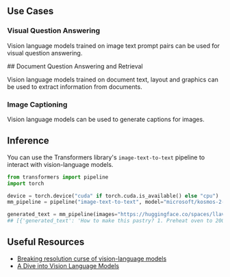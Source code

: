 ## Use Cases

### Visual Question Answering

Vision language models trained on image text prompt pairs can be used for visual question answering.

## Document Question Answering and Retrieval

Vision language models trained on document text, layout and graphics can be used to extract information from documents.

### Image Captioning

Vision language models can be used to generate captions for images.

## Inference

You can use the Transformers library's `image-text-to-text` pipeline to interact with vision-language models.

```python
from transformers import pipeline
import torch 

device = torch.device("cuda" if torch.cuda.is_available() else "cpu")
mm_pipeline = pipeline("image-text-to-text", model="microsoft/kosmos-2-patch14-224", device=device)

generated_text = mm_pipeline(images="https://huggingface.co/spaces/llava-hf/llava-4bit/resolve/main/examples/baklava.png", text="How to make this pastry?", max_new_tokens=50)
## [{'generated_text': 'How to make this pastry? 1. Preheat oven to 200 degrees Celsius.'}]
```

## Useful Resources
- [Breaking resolution curse of vision-language models](https://huggingface.co/blog/visheratin/vlm-resolution-curse)
- [A Dive into Vision Language Models](https://huggingface.co/blog/vision_language_pretraining)